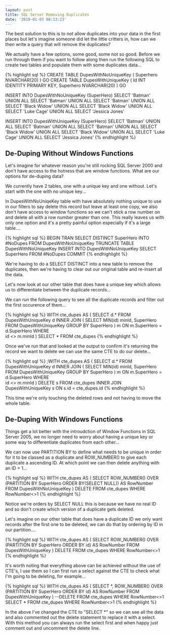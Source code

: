 ```yaml
---
layout: post
title: SQL Server Removing Duplicates
date: '2019-01-03 08:13:23'
---
```

The best solution to this is to not allow duplicates into your data in the first places but let's imagine someone did let the little critters in, how can we then write a query that will remove the duplicates?

We actually have a few options, some good, some not so good. Before we run through them if you want to follow along then run the following SQL to create two tables and populate them with some duplicates data...

{% highlight sql %}
CREATE TABLE DupesWithNoUniqueKey
(
    Superhero NVARCHAR(20)
)
GO
CREATE TABLE DupesWithUniqueKey
(
    Id INT IDENTITY PRIMARY KEY,
    Superhero NVARCHAR(20)
)
GO

INSERT INTO DupesWithNoUniqueKey (SuperHero)
SELECT 'Batman'
UNION ALL SELECT 'Batman'
UNION ALL SELECT 'Batman'
UNION ALL SELECT 'Black Widow'
UNION ALL SELECT 'Black Widow'
UNION ALL SELECT 'Luke Cage'
UNION ALL SELECT 'Jessica Jones'

INSERT INTO DupesWithUniqueKey (SuperHero)
SELECT 'Batman'
UNION ALL SELECT 'Batman'
UNION ALL SELECT 'Batman'
UNION ALL SELECT 'Black Widow'
UNION ALL SELECT 'Black Widow'
UNION ALL SELECT 'Luke Cage'
UNION ALL SELECT 'Jessica Jones'
{% endhighlight %}


## De-Duping Without Windows Functions ##
Let's imagine for whatever reason you're still rocking SQL Server 2000 and don't have access to the hotness that are window functions. What are our options for de-duping data?

We currently have 2 tables, one with a unique key and one without. Let's start with the one with no unique key...

In DupesWithNoUniqeKey table with have absolutely nothing unique to use in our filters to say delete this record but leave at least one copy, we also don't have access to window functions so we can't stick a row number on and delete all with a row number greater than one. This really leaves us with only one option and it's a pretty painful option especially if it's a large table....

{% highlight sql %}
BEGIN TRAN
SELECT DISTINCT SuperHero INTO #NoDupes FROM DupesWithNoUniqueKey
TRUNCATE TABLE DupesWithNoUniqueKey
INSERT INTO DupesWithNoUniqueKey
SELECT SuperHero FROM #NoDupes
COMMIT
{% endhighlight %}

We're having to do a SELECT DISTINCT into a new table to remove the duplicates, then we're having to clear out our original table and re-insert all the data. 

Let's now look at our other table that does have a unique key which allows us to differentiate between the duplicate records...

We can run the following query to see all the duplicate records and filter out the first occurence of them...

{% highlight sql %}
WITH cte_dupes AS
(
SELECT 
    d.*
FROM 
    DupesWithUniqueKey d
    INNER JOIN (
        SELECT MIN(id) minId, SuperHero 
        FROM DupesWithUniqueKey 
        GROUP BY SuperHero
    ) m ON m.SuperHero = d.SuperHero
WHERE   
    id <> m.minId
)
SELECT * FROM cte_dupes
{% endhighlight %}

Once we've run that and looked at the output to confirm it's returning the record we want to delete we can use the same CTE to do our delete...

{% highlight sql %}
;WITH cte_dupes AS
(
SELECT 
    d.*
FROM 
    DupesWithUniqueKey d
    INNER JOIN (
        SELECT MIN(id) minId, SuperHero 
        FROM DupesWithUniqueKey 
        GROUP BY SuperHero
    ) m ON m.SuperHero = d.SuperHero
WHERE   
    id <> m.minId
)
DELETE s
FROM cte_dupes 
    INNER JOIN DupesWithUniqueKey s 
        ON s.id = cte_dupes.id
{% endhighlight %}

This time we're only touching the deleted rows and not having to move the whole table.

## De-Duping With Windows Functions ##
Things get a lot better with the introudction of Window Functions in SQL Server 2005, we no longer need to worry about having a unique key or some way to differentiate duplicates from each other...

We can now use PARTITION BY to define what needs to be unique in order for it to be classed as a duplicate and ROW_NUMBER() to give each duplicate a ascending ID. At which point we can then delete anything with an ID > 1...

{% highlight sql %}
WITH cte_dupes AS
(
    SELECT ROW_NUMBER() OVER (PARTITION BY SuperHero ORDER BY(SELECT NULL)) AS RowNumber
    FROM DupesWithNoUniqueKey
)
DELETE FROM cte_dupes WHERE RowNumber<>1
{% endhighlight %}

Notice we're orders by SELECT NULL this is because we have no real ID and so don't create which version of a duplicate gets deleted. 

Let's imagine on our other table that does have a duplicate ID we only want records after the first one to be deleted, we can do that by ordering by ID in our partition....

{% highlight sql %}
WITH cte_dupes AS
(
    SELECT ROW_NUMBER() OVER (PARTITION BY SuperHero ORDER BY id) AS RowNumber
    FROM DupesWithUniqueKey
)
DELETE FROM cte_dupes WHERE RowNumber<>1
{% endhighlight %}

It's worth noting that everything above can be achieved without the use of CTE's, I use them so I can first run a select against the CTE to check what I'm going to be deleting, for example...

{% highlight sql %}
WITH cte_dupes AS
(
    SELECT *, ROW_NUMBER() OVER (PARTITION BY SuperHero ORDER BY id) AS RowNumber
    FROM DupesWithUniqueKey
)
--DELETE FROM cte_dupes  WHERE RowNumber<>1
SELECT * FROM cte_dupes WHERE RowNumber<>1
{% endhighlight %}

In the above I've changed the CTE to "SELECT *" so we can see all the data and also commented out the delete statement to replace it with a select. With this method you can always run the select first and when happy just comment out and uncomment the delete line. 
